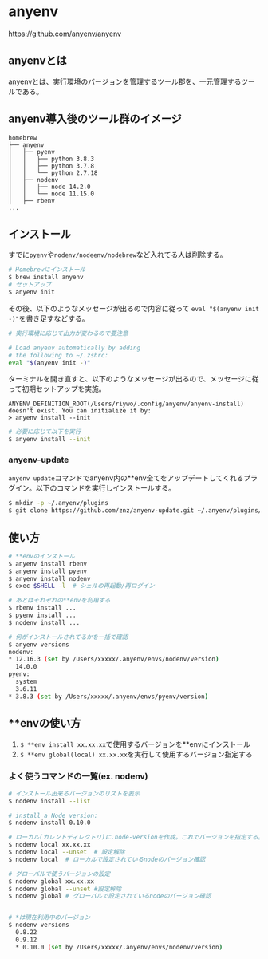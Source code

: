 # anyenv
https://github.com/anyenv/anyenv

## anyenvとは
anyenvとは、実行環境のバージョンを管理するツール郡を、一元管理するツールである。

## anyenv導入後のツール群のイメージ
```
homebrew
├── anyenv
│   ├── pyenv
│   │   ├── python 3.8.3
│   │   ├── python 3.7.8
│   │   └── python 2.7.18
│   ├── nodenv
│   │   ├── node 14.2.0
│   │   └── node 11.15.0
│   ├── rbenv
...
```

## インストール
すでに`pyenv`や`nodenv/nodeenv/nodebrew`など入れてる人は削除する。

```bash
# Homebrewにインストール
$ brew install anyenv
# セットアップ
$ anyenv init
```
その後、以下のようなメッセージが出るので内容に従って `eval "$(anyenv init -)"`を書き足すなどする。

```bash
# 実行環境に応じて出力が変わるので要注意

# Load anyenv automatically by adding
# the following to ~/.zshrc:
eval "$(anyenv init -)"
```

ターミナルを開き直すと、以下のようなメッセージが出るので、メッセージに従って初期セットアップを実施。

```
ANYENV_DEFINITION_ROOT(/Users/riywo/.config/anyenv/anyenv-install) doesn't exist. You can initialize it by:
> anyenv install --init
```
```bash
# 必要に応じて以下を実行
$ anyenv install --init
```

### anyenv-update
`anyenv update`コマンドでanyenv内の**env全てをアップデートしてくれるプラグイン。以下のコマンドを実行しインストールする。
```bash
$ mkdir -p ~/.anyenv/plugins
$ git clone https://github.com/znz/anyenv-update.git ~/.anyenv/plugins/anyenv-update
```

## 使い方
```bash
# **envのインストール
$ anyenv install rbenv
$ anyenv install pyenv
$ anyenv install nodenv
$ exec $SHELL -l  # シェルの再起動/再ログイン

# あとはそれぞれの**envを利用する
$ rbenv install ...
$ pyenv install ...
$ nodenv install ...
```

```bash
# 何がインストールされてるかを一括で確認
$ anyenv versions
nodenv:
* 12.16.3 (set by /Users/xxxxx/.anyenv/envs/nodenv/version)
  14.0.0
pyenv:
  system
  3.6.11
* 3.8.3 (set by /Users/xxxxx/.anyenv/envs/pyenv/version)
```

## **envの使い方
1. `$ **env install xx.xx.xx`で使用するバージョンを**envにインストール
2. `$ **env global(local) xx.xx.xx`を実行して使用するバージョン指定する

### よく使うコマンドの一覧(ex. nodenv)
```bash
# インストール出来るバージョンのリストを表示
$ nodenv install --list

# install a Node version:
$ nodenv install 0.10.0

# ローカル(カレントディレクトリ)に.node-versionを作成。これでバージョンを指定する。
$ nodenv local xx.xx.xx
$ nodenv local --unset  # 設定解除
$ nodenv local  # ローカルで設定されているnodeのバージョン確認

# グローバルで使うバージョンの設定
$ nodenv global xx.xx.xx
$ nodenv global --unset #設定解除
$ nodenv global # グローバルで設定されているnodeのバージョン確認


# *は現在利用中のバージョン
$ nodenv versions
  0.8.22
  0.9.12
  * 0.10.0 (set by /Users/xxxxx/.anyenv/envs/nodenv/version)
```
